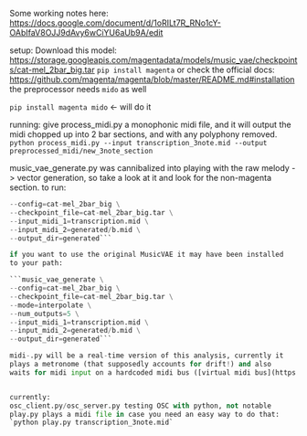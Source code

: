 Some working notes here:
https://docs.google.com/document/d/1oRILt7R_RNo1cY-OAbIfaV8OJJ9dAvy6wCiYU6aUb9A/edit

setup:
Download this model: https://storage.googleapis.com/magentadata/models/music_vae/checkpoints/cat-mel_2bar_big.tar
`pip install magenta` or check the official docs: https://github.com/magenta/magenta/blob/master/README.md#installation
the preprocessor needs `mido` as well

`pip install magenta mido` <- will do it

running:
give process_midi.py a monophonic midi file, and it will output
the midi chopped up into 2 bar sections, and with any polyphony removed.
`python process_midi.py --input transcription_3note.mid --output preprocessed_midi/new_3note_section`

music_vae_generate.py was cannibalized into playing with the raw
melody -> vector generation, so take a look at it and look for the
non-magenta section. to run:

```python music_vae_generate.py \
--config=cat-mel_2bar_big \
--checkpoint_file=cat-mel_2bar_big.tar \
--input_midi_1=transcription.mid \
--input_midi_2=generated/b.mid \
--output_dir=generated```

if you want to use the original MusicVAE it may have been installed
to your path:

```music_vae_generate \
--config=cat-mel_2bar_big \
--checkpoint_file=cat-mel_2bar_big.tar \
--mode=interpolate \
--num_outputs=5 \
--input_midi_1=transcription.mid \
--input_midi_2=generated/b.mid \
--output_dir=generated```

midi-.py will be a real-time version of this analysis, currently it
plays a metronome (that supposedly accounts for drift!) and also
waits for midi input on a hardcoded midi bus ([virtual midi bus](https://help.ableton.com/hc/en-us/articles/209774225-How-to-setup-a-virtual-MIDI-bus))


currently:
osc_client.py/osc_server.py testing OSC with python, not notable
play.py plays a midi file in case you need an easy way to do that:
`python play.py transcription_3note.mid`



